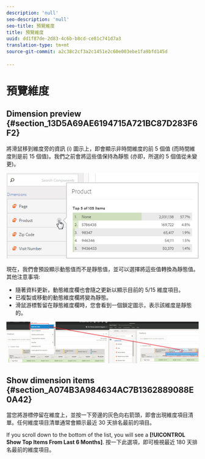 ```yaml
---
description: 'null'
seo-description: 'null'
seo-title: 預覽維度
title: 預覽維度
uuid: dd1f87de-2d83-4c6b-b8cd-ce81c741d7a3
translation-type: tm+mt
source-git-commit: a2c38c2cf3a2c1451e2c60e003ebe1fa9bfd145d

---
```



# 預覽維度

## Dimension preview {#section_13D5A69AE6194715A721BC87D283F6F2}

將滑鼠移到維度旁的資訊 (i) 圖示上，即會顯示非時間維度的前 5 個值 (而時間維度則是前 15 個值)。我們之前會將這些值保持為靜態 (亦即，所選的 5 個值從未變更)。

![](assets/dimension-preview.png)

現在，我們會預設顯示動態值而不是靜態值，並可以選擇將這些值轉換為靜態值。其他注意事項:

* 隨著資料更新，動態維度欄也會隨之更新以顯示目前的 5/15 維度項目。
* 已複製或移動的動態維度欄將變為靜態。
* 滑鼠游標暫留在靜態維度欄時，您會看到一個鎖定圖示，表示該維度是靜態的。

![](assets/dimension_static.png)

## Show dimension items {#section_A074B3A984634AC7B1362889088E0A42}

當您將游標停留在維度上，並按一下旁邊的灰色向右箭頭，即會出現維度項目清單。任何維度項目清單通常會顯示最近 30 天排名最前的項目。

If you scroll down to the bottom of the list, you will see a **[!UICONTROL Show Top Items From Last 6 Months]**. 按一下此選項，即可檢視最近 180 天排名最前的維度項目。
